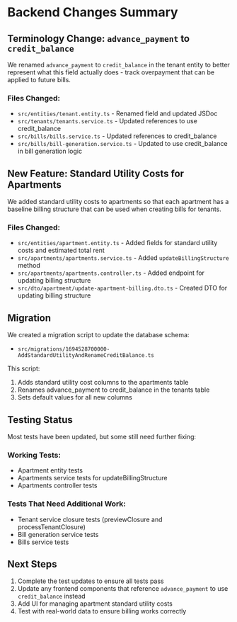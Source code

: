 # Backend Changes Summary

## Terminology Change: `advance_payment` to `credit_balance`

We renamed `advance_payment` to `credit_balance` in the tenant entity to better represent what this field actually does - track overpayment that can be applied to future bills.

### Files Changed:

- `src/entities/tenant.entity.ts` - Renamed field and updated JSDoc
- `src/tenants/tenants.service.ts` - Updated references to use credit_balance
- `src/bills/bills.service.ts` - Updated references to credit_balance
- `src/bills/bill-generation.service.ts` - Updated to use credit_balance in bill generation logic

## New Feature: Standard Utility Costs for Apartments

We added standard utility costs to apartments so that each apartment has a baseline billing structure that can be used when creating bills for tenants.

### Files Changed:

- `src/entities/apartment.entity.ts` - Added fields for standard utility costs and estimated total rent
- `src/apartments/apartments.service.ts` - Added `updateBillingStructure` method
- `src/apartments/apartments.controller.ts` - Added endpoint for updating billing structure
- `src/dto/apartment/update-apartment-billing.dto.ts` - Created DTO for updating billing structure

## Migration

We created a migration script to update the database schema:

- `src/migrations/1694528700000-AddStandardUtilityAndRenameCreditBalance.ts`

This script:

1. Adds standard utility cost columns to the apartments table
2. Renames advance_payment to credit_balance in the tenants table
3. Sets default values for all new columns

## Testing Status

Most tests have been updated, but some still need further fixing:

### Working Tests:

- Apartment entity tests
- Apartments service tests for updateBillingStructure
- Apartments controller tests

### Tests That Need Additional Work:

- Tenant service closure tests (previewClosure and processTenantClosure)
- Bill generation service tests
- Bills service tests

## Next Steps

1. Complete the test updates to ensure all tests pass
2. Update any frontend components that reference `advance_payment` to use `credit_balance` instead
3. Add UI for managing apartment standard utility costs
4. Test with real-world data to ensure billing works correctly
